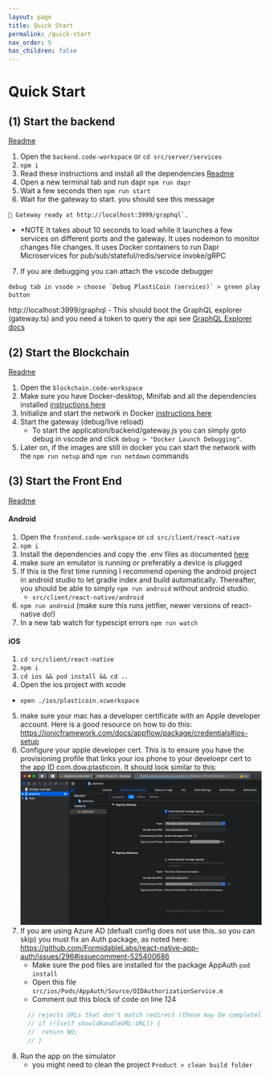 ```yaml
---
layout: page
title: Quick Start
permalink: /quick-start
nav_order: 5
has_children: false
---
```


Quick Start
===========


(1) Start the backend
----------------
[Readme](https://github.com/opencircular/opencircular/blob/master/src/server/services/readme.md)
1. Open the `backend.code-workspace` or `cd src/server/services`
2. `npm i`
3. Read these instructions and install all the dependencies [Readme](https://github.com/opencircular/opencircular/blob/master/src/server/services/readme.md)
4. Open a new terminal tab and run dapr `npm run dapr`
5. Wait a few seconds then `npm run start`
6. Wait for the gateway to start. you should see this message 
```
🚀 Gateway ready at http://localhost:3999/graphql`.
```
  - *NOTE It takes about 10 seconds to load while it launches a few services on different ports and the gateway. It uses nodemon to monitor changes file changes. It uses Docker containers to run Dapr Microservices for pub/sub/stateful/redis/service invoke/gRPC
7. If you are debugging you can attach the vscode debugger 

```
debug tab in vsode > choose `Debug PlastiCoin (services)` > green play button
```
http://localhost:3999/graphql - This should boot the GraphQL explorer (gateway.ts) and you need a token to query the api see [GraphQL Explorer docs](#GraphQL-Explorer)

(2) Start the Blockchain
------------------
[Readme](https://github.com/opencircular/opencircular/blob/master/src/blockchain/hyperledger/readme.md)
1. Open the `blockchain.code-workspace`
2. Make sure you have Docker-desktop, Minifab and all the dependencies installed [instructions here](https://github.com/opencircular/opencircular/blob/master/src/blockchain/hyperledger/readme.md#1-prereq---install-minifabric)
3. Initialize and start the network in Docker [instructions here](https://github.com/opencircular/opencircular/blob/master/src/blockchain/hyperledger/readme.md#2-initialize-the-network-via-docker)
4. Start the gateway (debug/live reload) 
    - To start the application/backend/gateway.js you can simply goto debug in vscode and click `debug > "Docker Launch Debugging"`. 
5. Later on, if the images are still in docker you can start the network with the `npm run netup` and `npm run netdown` commands

(3) Start the Front End
------------------
[Readme](https://github.com/opencircular/opencircular/blob/master/src/client/react-native/readme.md)
#### Android

1. Open the `frontend.code-workspace` or `cd src/client/react-native`
2. `npm i`
3. Install the dependencies and copy the .env files as documented [here](https://github.com/opencircular/opencircular/blob/master/src/client/react-native/readme.md#install-frontend-dependencies)
3. make sure an emulator is running or preferably a device is plugged
4. If this is the first time running I recommend opening the android project in android studio 
to let gradle index and build automatically. Thereafter, you should be able to simply `npm run android` without android studio.
    - `src/client/react-native/android`
5. `npm run android` (make sure this runs jetifier, newer versions of react-native do!)
6. In a new tab watch for typescipt errors `npm run watch`


#### iOS

1. `cd src/client/react-native`
2. `npm i`
3. `cd ios && pod install && cd ..` 
4. Open the ios project with xcode
  - `open ./ios/plasticoin.xcworkspace`
5. make sure your mac has a developer certificate with an Apple developer account. Here is a good resource on how to do this: https://ionicframework.com/docs/appflow/package/credentials#ios-setup
6. Configure your apple developer cert. This is to ensure you have the provisioning profile that links your ios phone to your develoepr cert to the app ID com.dow.plasticoin. It should look similar to this:
![Image](./assets/images/ios-cert-config.png)
7. If you are using Azure AD (defualt config does not use this..so you can skip) you must fix an Auth package, as noted here: https://github.com/FormidableLabs/react-native-app-auth/issues/296#issuecomment-525400686
    - Make sure the pod files are installed for the package AppAuth `pod install`
    - Open this file `src/ios/Pods/AppAuth/Source/OIDAuthorizationService.m`
    - Comment out this block of code on line 124
    ```js
      // rejects URLs that don't match redirect (these may be completely unrelated to the authorization)
      // if (![self shouldHandleURL:URL]) {
      //  return NO;
      // }
    ```
7. Run the app on the simulator
    - you might need to clean the project `Product > clean build folder`